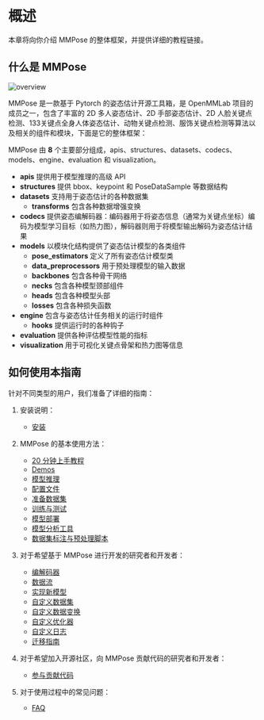 # 概述

本章将向你介绍 MMPose 的整体框架，并提供详细的教程链接。

## 什么是 MMPose

![overview](https://user-images.githubusercontent.com/13503330/191004511-508d3ec6-9ead-4c52-a522-4d9aa1f26027.png)

MMPose 是一款基于 Pytorch 的姿态估计开源工具箱，是 OpenMMLab 项目的成员之一，包含了丰富的 2D 多人姿态估计、2D 手部姿态估计、2D 人脸关键点检测、133关键点全身人体姿态估计、动物关键点检测、服饰关键点检测等算法以及相关的组件和模块，下面是它的整体框架：

MMPose 由 **8** 个主要部分组成，apis、structures、datasets、codecs、models、engine、evaluation 和 visualization。

- **apis** 提供用于模型推理的高级 API
- **structures** 提供 bbox、keypoint 和 PoseDataSample 等数据结构
- **datasets** 支持用于姿态估计的各种数据集
  - **transforms** 包含各种数据增强变换
- **codecs** 提供姿态编解码器：编码器用于将姿态信息（通常为关键点坐标）编码为模型学习目标（如热力图），解码器则用于将模型输出解码为姿态估计结果
- **models** 以模块化结构提供了姿态估计模型的各类组件
  - **pose_estimators** 定义了所有姿态估计模型类
  - **data_preprocessors** 用于预处理模型的输入数据
  - **backbones** 包含各种骨干网络
  - **necks** 包含各种模型颈部组件
  - **heads** 包含各种模型头部
  - **losses** 包含各种损失函数
- **engine** 包含与姿态估计任务相关的运行时组件
  - **hooks** 提供运行时的各种钩子
- **evaluation** 提供各种评估模型性能的指标
- **visualization** 用于可视化关键点骨架和热力图等信息

## 如何使用本指南

针对不同类型的用户，我们准备了详细的指南：

1. 安装说明：

   - [安装](./installation.md)

2. MMPose 的基本使用方法：

   - [20 分钟上手教程](./guide_to_framework.md)
   - [Demos](./demos.md)
   - [模型推理](./user_guides/inference.md)
   - [配置文件](./user_guides/configs.md)
   - [准备数据集](./user_guides/prepare_datasets.md)
   - [训练与测试](./user_guides/train_and_test.md)
   - [模型部署](./advanced_guides/how_to_deploy.md)
   - [模型分析工具](./advanced_guides/model_analysis.md)
   - [数据集标注与预处理脚本](./user_guides/dataset_tools)

3. 对于希望基于 MMPose 进行开发的研究者和开发者：

   - [编解码器](./advanced_guides/codecs.md)
   - [数据流](./advanced_guides/dataflow.md)
   - [实现新模型](./advanced_guides/implement_new_models.md)
   - [自定义数据集](./advanced_guides/customize_datasets.md)
   - [自定义数据变换](./advanced_guides/customize_transforms.md)
   - [自定义优化器](./advanced_guides/customize_optimizer.md)
   - [自定义日志](./advanced_guides/customize_logging.md)
   - [迁移指南](./migration.md)

4. 对于希望加入开源社区，向 MMPose 贡献代码的研究者和开发者：

   - [参与贡献代码](./contribution_guide.md)

5. 对于使用过程中的常见问题：

   - [FAQ](./faq.md)
